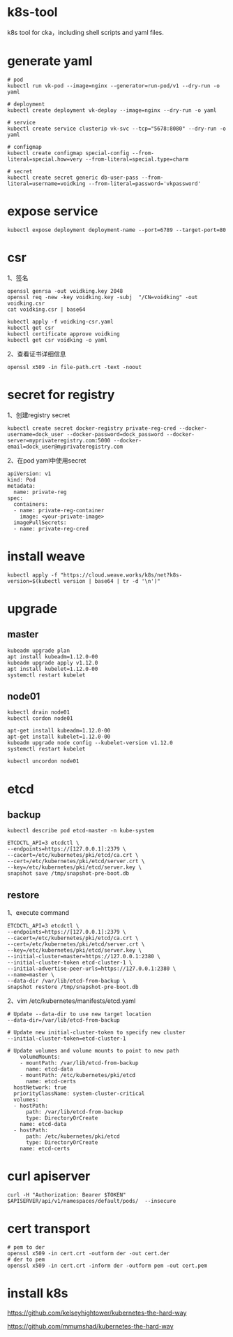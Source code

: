 # k8s-tool
k8s tool for cka，including shell scripts and yaml files.

# generate yaml
```
# pod
kubectl run vk-pod --image=nginx --generator=run-pod/v1 --dry-run -o yaml

# deployment
kubectl create deployment vk-deploy --image=nginx --dry-run -o yaml

# service
kubectl create service clusterip vk-svc --tcp="5678:8080" --dry-run -o yaml 

# configmap
kubectl create configmap special-config --from-literal=special.how=very --from-literal=special.type=charm

# secret
kubectl create secret generic db-user-pass --from-literal=username=voidking --from-literal=password='vkpassword'
```

# expose service
```
kubectl expose deployment deployment-name --port=6789 --target-port=80
```

# csr
1、签名
```
openssl genrsa -out voidking.key 2048
openssl req -new -key voidking.key -subj  "/CN=voidking" -out voidking.csr
cat voidking.csr | base64

kubectl apply -f voidking-csr.yaml
kubectl get csr 
kubectl certificate approve voidking
kubectl get csr voidking -o yaml
```

2、查看证书详细信息
```
openssl x509 -in file-path.crt -text -noout
```

# secret for registry
1、创建registry secret
```
kubectl create secret docker-registry private-reg-cred --docker-username=dock_user --docker-password=dock_password --docker-server=myprivateregistry.com:5000 --docker-email=dock_user@myprivateregistry.com
```

2、在pod yaml中使用secret
```
apiVersion: v1
kind: Pod
metadata:
  name: private-reg
spec:
  containers:
  - name: private-reg-container
    image: <your-private-image>
  imagePullSecrets:
  - name: private-reg-cred
```

# install weave
```
kubectl apply -f "https://cloud.weave.works/k8s/net?k8s-version=$(kubectl version | base64 | tr -d '\n')"
```

# upgrade
## master
```
kubeadm upgrade plan
apt install kubeadm=1.12.0-00
kubeadm upgrade apply v1.12.0
apt install kubelet=1.12.0-00
systemctl restart kubelet
```

## node01
```
kubectl drain node01
kubectl cordon node01

apt-get install kubeadm=1.12.0-00
apt-get install kubelet=1.12.0-00
kubeadm upgrade node config --kubelet-version v1.12.0
systemctl restart kubelet

kubectl uncordon node01
```

# etcd
## backup
```
kubectl describe pod etcd-master -n kube-system

ETCDCTL_API=3 etcdctl \
--endpoints=https://[127.0.0.1]:2379 \
--cacert=/etc/kubernetes/pki/etcd/ca.crt \
--cert=/etc/kubernetes/pki/etcd/server.crt \
--key=/etc/kubernetes/pki/etcd/server.key \
snapshot save /tmp/snapshot-pre-boot.db
```

## restore
1、execute command
```
ETCDCTL_API=3 etcdctl \
--endpoints=https://[127.0.0.1]:2379 \
--cacert=/etc/kubernetes/pki/etcd/ca.crt \
--cert=/etc/kubernetes/pki/etcd/server.crt \
--key=/etc/kubernetes/pki/etcd/server.key \
--initial-cluster=master=https://127.0.0.1:2380 \
--initial-cluster-token etcd-cluster-1 \
--initial-advertise-peer-urls=https://127.0.0.1:2380 \
--name=master \
--data-dir /var/lib/etcd-from-backup \
snapshot restore /tmp/snapshot-pre-boot.db
```

2、vim /etc/kubernetes/manifests/etcd.yaml
```
# Update --data-dir to use new target location
--data-dir=/var/lib/etcd-from-backup

# Update new initial-cluster-token to specify new cluster
--initial-cluster-token=etcd-cluster-1

# Update volumes and volume mounts to point to new path
    volumeMounts:
    - mountPath: /var/lib/etcd-from-backup
      name: etcd-data
    - mountPath: /etc/kubernetes/pki/etcd
      name: etcd-certs
  hostNetwork: true
  priorityClassName: system-cluster-critical
  volumes:
  - hostPath:
      path: /var/lib/etcd-from-backup
      type: DirectoryOrCreate
    name: etcd-data
  - hostPath:
      path: /etc/kubernetes/pki/etcd
      type: DirectoryOrCreate
    name: etcd-certs
```

# curl apiserver
```
curl -H "Authorization: Bearer $TOKEN" $APISERVER/api/v1/namespaces/default/pods/  --insecure
```

# cert transport

```
# pem to der
openssl x509 -in cert.crt -outform der -out cert.der
# der to pem
openssl x509 -in cert.crt -inform der -outform pem -out cert.pem
```

# install k8s
https://github.com/kelseyhightower/kubernetes-the-hard-way

https://github.com/mmumshad/kubernetes-the-hard-way